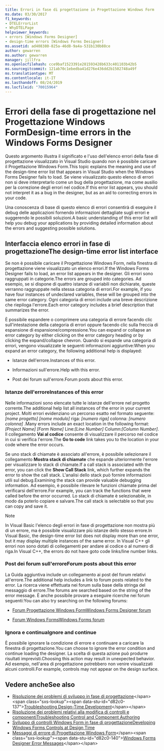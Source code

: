 ```yaml
---
title: Errori in fase di progettazione in Progettazione Windows Form
ms.date: 03/30/2017
f1_keywords:
- DTELErrorList
- WhyDTELPage
helpviewer_keywords:
- errors [Windows Forms Designer]
- design-time errors [Windows Forms Designer]
ms.assetid: ad408380-825a-46d8-9a4a-531b130b88ce
author: gewarren
ms.author: gewarren
manager: jillfra
ms.openlocfilehash: cce9baf1523391e281593428b633c401103b42b5
ms.sourcegitcommit: 121ab70c1ebedba41d276e436dd2b1502748a49f
ms.translationtype: MT
ms.contentlocale: it-IT
ms.lasthandoff: 08/24/2019
ms.locfileid: "70015964"
---
```

# <a name="design-time-errors-in-the-windows-forms-designer"></a><span data-ttu-id="d82c0-102">Errori della fase di progettazione nel Progettazione Windows Form</span><span class="sxs-lookup"><span data-stu-id="d82c0-102">Design-time errors in the Windows Forms Designer</span></span>

<span data-ttu-id="d82c0-103">Questo argomento illustra il significato e l'uso dell'elenco errori della fase di progettazione visualizzato in Visual Studio quando non è possibile caricare il Progettazione Windows Form.</span><span class="sxs-lookup"><span data-stu-id="d82c0-103">This topic explains the meaning and use of the design-time error list that appears in Visual Studio when the Windows Forms Designer fails to load.</span></span> <span data-ttu-id="d82c0-104">Se viene visualizzato questo elenco di errori non si deve interpretarlo come un bug della progettazione, ma come ausilio per la correzione degli errori nel codice.</span><span class="sxs-lookup"><span data-stu-id="d82c0-104">If this error list appears, you should not interpret it as a bug in the designer, but as an aid to correcting errors in your code.</span></span>

<span data-ttu-id="d82c0-105">Una conoscenza di base di questo elenco di errori consentirà di eseguire il debug delle applicazioni fornendo informazioni dettagliate sugli errori e suggerendo le possibili soluzioni.</span><span class="sxs-lookup"><span data-stu-id="d82c0-105">A basic understanding of this error list will help you debug your applications by providing detailed information about the errors and suggesting possible solutions.</span></span>

## <a name="the-design-time-error-list-interface"></a><span data-ttu-id="d82c0-106">Interfaccia elenco errori in fase di progettazione</span><span class="sxs-lookup"><span data-stu-id="d82c0-106">The design-time error list interface</span></span>

<span data-ttu-id="d82c0-107">Se non è possibile caricare il Progettazione Windows Form, nella finestra di progettazione viene visualizzato un elenco errori.</span><span class="sxs-lookup"><span data-stu-id="d82c0-107">If the Windows Forms Designer fails to load, an error list appears in the designer.</span></span> <span data-ttu-id="d82c0-108">Gli errori sono raggruppati in categorie.</span><span class="sxs-lookup"><span data-stu-id="d82c0-108">The errors are grouped into categories.</span></span> <span data-ttu-id="d82c0-109">Ad esempio, se si dispone di quattro istanze di variabili non dichiarate, queste verranno raggruppate nella stessa categoria di errori.</span><span class="sxs-lookup"><span data-stu-id="d82c0-109">For example, if you have four instances of undeclared variables, these will be grouped into the same error category.</span></span> <span data-ttu-id="d82c0-110">Ogni categoria di errori include una breve descrizione che riepiloga l'errore.</span><span class="sxs-lookup"><span data-stu-id="d82c0-110">Each error category includes a brief description that summarizes the error.</span></span>

<span data-ttu-id="d82c0-111">È possibile espandere o comprimere una categoria di errore facendo clic sull'intestazione della categoria di errori oppure facendo clic sulla freccia di espansione di espansione/compressione.</span><span class="sxs-lookup"><span data-stu-id="d82c0-111">You can expand or collapse an error category by either clicking on the error category heading or by clicking the expand/collapse chevron.</span></span> <span data-ttu-id="d82c0-112">Quando si espande una categoria di errori, vengono visualizzate le seguenti informazioni aggiuntive:</span><span class="sxs-lookup"><span data-stu-id="d82c0-112">When you expand an error category, the following additional help is displayed:</span></span>

- <span data-ttu-id="d82c0-113">Istanze dell'errore.</span><span class="sxs-lookup"><span data-stu-id="d82c0-113">Instances of this error.</span></span>

- <span data-ttu-id="d82c0-114">Informazioni sull'errore.</span><span class="sxs-lookup"><span data-stu-id="d82c0-114">Help with this error.</span></span>

- <span data-ttu-id="d82c0-115">Post dei forum sull'errore.</span><span class="sxs-lookup"><span data-stu-id="d82c0-115">Forum posts about this error.</span></span>

### <a name="instances-of-this-error"></a><span data-ttu-id="d82c0-116">Istanze dell'errore</span><span class="sxs-lookup"><span data-stu-id="d82c0-116">Instances of this error</span></span>

<span data-ttu-id="d82c0-117">Nelle informazioni sono elencate tutte le istanze dell'errore nel progetto corrente.</span><span class="sxs-lookup"><span data-stu-id="d82c0-117">The additional help list all instances of the error in your current project.</span></span> <span data-ttu-id="d82c0-118">Molti errori evidenziano un percorso esatto nel formato seguente: *[nome progetto]* *[nome modulo]* riga: *[numero riga]* colonna: *[numero colonna]* .</span><span class="sxs-lookup"><span data-stu-id="d82c0-118">Many errors include an exact location in the following format: *[Project Name]* *[Form Name]* Line:*[Line Number]* Column:*[Column Number]*.</span></span> <span data-ttu-id="d82c0-119">Il collegamento **Vai al codice** consente di visualizzare il percorso nel codice in cui si verifica l'errore.</span><span class="sxs-lookup"><span data-stu-id="d82c0-119">The **Go to code** link takes you to the location in your code where the error occurs.</span></span>

<span data-ttu-id="d82c0-120">Se uno stack di chiamate è associato all'errore, è possibile selezionare il collegamento **Mostra stack di chiamate** che espande ulteriormente l'errore per visualizzare lo stack di chiamate.</span><span class="sxs-lookup"><span data-stu-id="d82c0-120">If a call stack is associated with the error, you can click the **Show Call Stack** link, which further expands the error to show the call stack.</span></span> <span data-ttu-id="d82c0-121">L'analisi dello stack può fornire informazioni utili sul debug.</span><span class="sxs-lookup"><span data-stu-id="d82c0-121">Examining the stack can provide valuable debugging information.</span></span> <span data-ttu-id="d82c0-122">Ad esempio, è possibile rilevare le funzioni chiamate prima del verificarsi dell'errore.</span><span class="sxs-lookup"><span data-stu-id="d82c0-122">For example, you can track the functions that were called before the error occurred.</span></span> <span data-ttu-id="d82c0-123">Lo stack di chiamate è selezionabile, in modo da poterlo copiare e salvare.</span><span class="sxs-lookup"><span data-stu-id="d82c0-123">The call stack is selectable so that you can copy and save it.</span></span>

> [!NOTE]
> <span data-ttu-id="d82c0-124">In Visual Basic l'elenco degli errori in fase di progettazione non mostra più di un errore, ma è possibile visualizzare più istanze dello stesso errore.</span><span class="sxs-lookup"><span data-stu-id="d82c0-124">In Visual Basic, the design-time error list does not display more than one error, but it may display multiple instances of the same error.</span></span> <span data-ttu-id="d82c0-125">In Visual C++ gli errori non sono dotati di collegamenti per andare al codice o al numero di riga.</span><span class="sxs-lookup"><span data-stu-id="d82c0-125">In Visual C++, the errors do not have goto code links/line number links.</span></span>

### <a name="forum-posts-about-this-error"></a><span data-ttu-id="d82c0-126">Post dei forum sull'errore</span><span class="sxs-lookup"><span data-stu-id="d82c0-126">Forum posts about this error</span></span>

<span data-ttu-id="d82c0-127">La Guida aggiuntiva include un collegamento ai post del forum relativi all'errore.</span><span class="sxs-lookup"><span data-stu-id="d82c0-127">The additional help includes a link to forum posts related to the error.</span></span> <span data-ttu-id="d82c0-128">La ricerca viene effettuata nei forum sulla base della stringa del messaggio di errore.</span><span class="sxs-lookup"><span data-stu-id="d82c0-128">The forums are searched based on the string of the error message.</span></span> <span data-ttu-id="d82c0-129">È anche possibile provare a eseguire ricerche nei forum seguenti:</span><span class="sxs-lookup"><span data-stu-id="d82c0-129">You can also try searching on the following forums:</span></span>

- [<span data-ttu-id="d82c0-130">Forum Progettazione Windows Form</span><span class="sxs-lookup"><span data-stu-id="d82c0-130">Windows Forms Designer forum</span></span>](https://social.msdn.microsoft.com/Forums/windows/home?forum=winformsdesigner)

- [<span data-ttu-id="d82c0-131">Forum Windows Forms</span><span class="sxs-lookup"><span data-stu-id="d82c0-131">Windows Forms forum</span></span>](https://social.msdn.microsoft.com/Forums/windows/home?category=windowsforms)

### <a name="ignore-and-continue"></a><span data-ttu-id="d82c0-132">Ignora e continua</span><span class="sxs-lookup"><span data-stu-id="d82c0-132">Ignore and continue</span></span>

<span data-ttu-id="d82c0-133">È possibile ignorare la condizione di errore e continuare a caricare la finestra di progettazione.</span><span class="sxs-lookup"><span data-stu-id="d82c0-133">You can choose to ignore the error condition and continue loading the designer.</span></span> <span data-ttu-id="d82c0-134">La scelta di questa azione può produrre risultati imprevisti.</span><span class="sxs-lookup"><span data-stu-id="d82c0-134">Choosing this action may result in unexpected behavior.</span></span> <span data-ttu-id="d82c0-135">Ad esempio, nell'area di progettazione potrebbero non venire visualizzati alcuni controlli.</span><span class="sxs-lookup"><span data-stu-id="d82c0-135">For example, controls may not appear on the design surface.</span></span>

## <a name="see-also"></a><span data-ttu-id="d82c0-136">Vedere anche</span><span class="sxs-lookup"><span data-stu-id="d82c0-136">See also</span></span>

- <span data-ttu-id="d82c0-137">[Risoluzione dei problemi di sviluppo in fase di progettazione](https://docs.microsoft.com/previous-versions/visualstudio/visual-studio-2013/ms171843(v=vs.120))</span><span class="sxs-lookup"><span data-stu-id="d82c0-137">[Troubleshooting Design-Time Development](https://docs.microsoft.com/previous-versions/visualstudio/visual-studio-2013/ms171843(v=vs.120))</span></span>
- [<span data-ttu-id="d82c0-138">Risoluzione dei problemi relativi alla modifica di controlli e componenti</span><span class="sxs-lookup"><span data-stu-id="d82c0-138">Troubleshooting Control and Component Authoring</span></span>](troubleshooting-control-and-component-authoring.md)
- [<span data-ttu-id="d82c0-139">Sviluppo di controlli Windows Form in fase di progettazione</span><span class="sxs-lookup"><span data-stu-id="d82c0-139">Developing Windows Forms Controls at Design Time</span></span>](developing-windows-forms-controls-at-design-time.md)
- <span data-ttu-id="d82c0-140">[Messaggi di errore di Progettazione Windows Form](https://docs.microsoft.com/previous-versions/visualstudio/visual-studio-2010/ms233640(v=vs.100))</span><span class="sxs-lookup"><span data-stu-id="d82c0-140">[Windows Forms Designer Error Messages](https://docs.microsoft.com/previous-versions/visualstudio/visual-studio-2010/ms233640(v=vs.100))</span></span>
